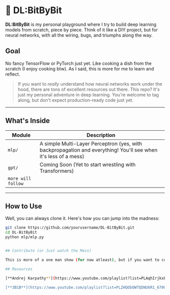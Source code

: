 # 🧠 DL:BitByBit

**DL:BitByBit** is my personal playground where I try to build deep learning models from scratch, piece by piece. Think of it like a DIY project, but for neural networks, with all the wiring, bugs, and triumphs along the way. 

## Goal

No fancy TensorFlow or PyTorch just yet. Like cooking a dish from the scratch (I enjoy cooking btw). As I said, this is more for me to learn and reflect.

> If you want to *really* understand how neural networks work under the hood, there are tons of excellent resources out there. This repo? It's just my personal adventure in deep learning. You're welcome to tag along, but don't expect production-ready code just yet.

---

## What's Inside

| Module | Description |
|--------|-------------|
| `mlp/` | A simple Multi-Layer Perceptron (yes, with backpropagation and everything! You'll see when it's less of a mess) |
| `gpt/` | Coming Soon (Yet to start wrestling with Transformers) |
|`more will follow`|
---

## How to Use

Well, you can always clone it. Here's how you can jump into the madness:

```bash
git clone https://github.com/yourusername/DL-BitByBit.git
cd DL-BitByBit
python mlp/mlp.py


## Contribute (or Just watch the Mess)

This is more of a one man show (for now atleast), but if you want to contribute, point out buggs, or laugh at my terrible code, feel free to open an issue or just make a pull request. I love and appreciate the feedback, even if it's just an emoji (don't mean this, tbh)

## Resources

[**Andrej Karpathy**](https://www.youtube.com/playlist?list=PLAqhIrjkxbuWI23v9cThsA9GvCAUhRvKZ) : A huge thank you to Andrej, while I never had any problem understanding the math, I always needed a good starting point and this playlist in particular is like a *treasure trove*. Seriously, can't recommend it enough. 

[**3B1B**](https://www.youtube.com/playlist?list=PLZHQObOWTQDNU6R1_67000Dx_ZCJB-3pi): I've always followed 3B1B for the great physiscs and Math content. But why this playlist? coz it's *fire*. It helped me a ton in visualizing and understanding.